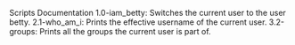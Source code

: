 Scripts Documentation
1.0-iam_betty: Switches the current user to the user betty.
2.1-who_am_i: Prints the effective username of the current user.
3.2-groups: Prints all the groups the current user is part of.
